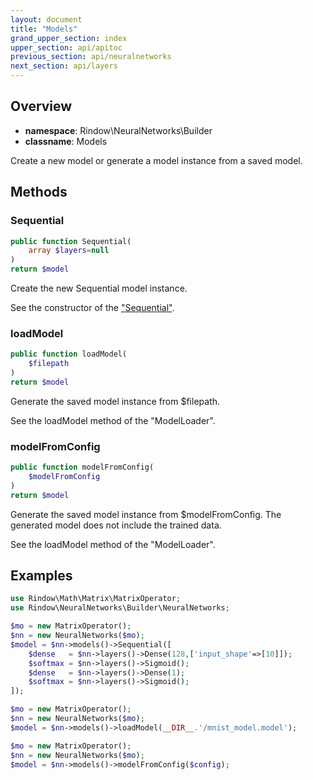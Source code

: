 ```yaml
---
layout: document
title: "Models"
grand_upper_section: index
upper_section: api/apitoc
previous_section: api/neuralnetworks
next_section: api/layers
---
```

Overview
-------

- **namespace**: Rindow\NeuralNetworks\Builder
- **classname**: Models

Create a new model or generate a model instance from a saved model.

Methods
-------

### Sequential

```php
public function Sequential(
    array $layers=null
)
return $model
```
Create the new Sequential model instance.

See the constructor of the ["Sequential"](sequential).

### loadModel

```php
public function loadModel(
    $filepath
)
return $model
```
Generate the saved model instance from $filepath.

See the loadModel method of the "ModelLoader".

### modelFromConfig

```php
public function modelFromConfig(
    $modelFromConfig
)
return $model
```
Generate the saved model instance from $modelFromConfig.
The generated model does not include the trained data.

See the loadModel method of the "ModelLoader".


Examples
--------

```php
use Rindow\Math\Matrix\MatrixOperator;
use Rindow\NeuralNetworks\Builder\NeuralNetworks;

$mo = new MatrixOperator();
$nn = new NeuralNetworks($mo);
$model = $nn->models()->Sequential([
    $dense   = $nn->layers()->Dense(128,['input_shape'=>[10]]);
    $softmax = $nn->layers()->Sigmoid();
    $dense   = $nn->layers()->Dense(1);
    $softmax = $nn->layers()->Sigmoid();
]);
```

```php
$mo = new MatrixOperator();
$nn = new NeuralNetworks($mo);
$model = $nn->models()->loadModel(__DIR__.'/mnist_model.model');
```

```php
$mo = new MatrixOperator();
$nn = new NeuralNetworks($mo);
$model = $nn->models()->modelFromConfig($config);
```

